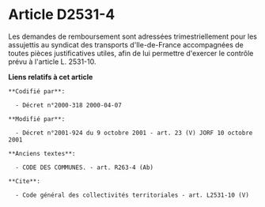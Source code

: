 # Article D2531-4

Les demandes de remboursement sont adressées trimestriellement pour les assujettis au syndicat des transports d'Ile-de-France
accompagnées de toutes pièces justificatives utiles, afin de lui permettre d'exercer le contrôle prévu à l'article L.
2531-10.

**Liens relatifs à cet article**

	**Codifié par**:

	  - Décret n°2000-318 2000-04-07

	**Modifié par**:

	  - Décret n°2001-924 du 9 octobre 2001 - art. 23 (V) JORF 10 octobre 2001

	**Anciens textes**:

	  - CODE DES COMMUNES. - art. R263-4 (Ab)

	**Cite**:

	  - Code général des collectivités territoriales - art. L2531-10 (V)
